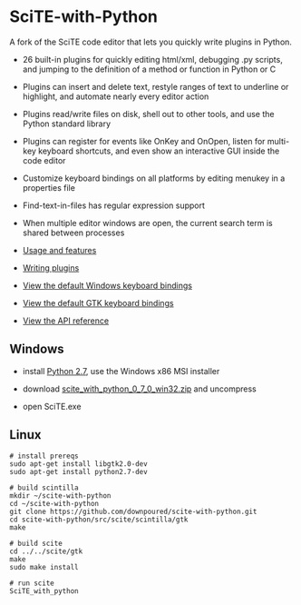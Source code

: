 # SciTE-with-Python

A fork of the SciTE code editor that lets you quickly write plugins in Python.

* 26 built-in plugins for quickly editing html/xml, debugging .py scripts, and jumping to the definition of a method or function in Python or C

* Plugins can insert and delete text, restyle ranges of text to underline or highlight, and automate nearly every editor action

* Plugins read/write files on disk, shell out to other tools, and use the Python standard library

* Plugins can register for events like OnKey and OnOpen, listen for multi-key keyboard shortcuts, and even show an interactive GUI inside the code editor
    
* Customize keyboard bindings on all platforms by editing menukey in a properties file

* Find-text-in-files has regular expression support

* When multiple editor windows are open, the current search term is shared between processes
    
* [Usage and features](https://downpoured.github.io/scite-with-python/070/usage_and_features.html)

* [Writing plugins](https://downpoured.github.io/scite-with-python/070/writing_plugins.html)

* [View the default Windows keyboard bindings](https://downpoured.github.io/scite-with-python/070/html/BindingsWin32.html)

* [View the default GTK keyboard bindings](https://downpoured.github.io/scite-with-python/070/html/BindingsGTK.html)

* [View the API reference](https://downpoured.github.io/scite-with-python/070/html/SciTEWithPythonAPIReference.html)

## Windows

* install [Python 2.7](https://www.python.org/downloads/windows/), use the Windows x86 MSI installer

* download [scite_with_python_0_7_0_win32.zip](https://github.com/downpoured/scite-with-python/releases/download/v0.7.0/scite_with_python_0_7_0_win32.zip) and uncompress

* open SciTE.exe

## Linux

    # install prereqs
    sudo apt-get install libgtk2.0-dev
    sudo apt-get install python2.7-dev

    # build scintilla
    mkdir ~/scite-with-python
    cd ~/scite-with-python
    git clone https://github.com/downpoured/scite-with-python.git
    cd scite-with-python/src/scite/scintilla/gtk
    make
    
    # build scite
    cd ../../scite/gtk
    make
    sudo make install

    # run scite
    SciTE_with_python

